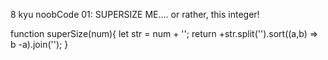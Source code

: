 8 kyu
noobCode 01: SUPERSIZE ME.... or rather, this integer!

function superSize(num){
let str = num + '';
return +str.split('').sort((a,b) => b -a).join('');
}
